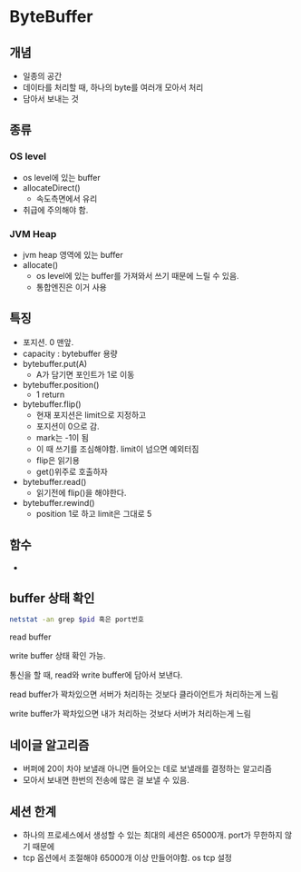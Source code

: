 # ByteBuffer
## 개념
- 일종의 공간
- 데이타를 처리할 때, 하나의 byte를 여러개 모아서 처리
- 담아서 보내는 것
  
## 종류
### OS level
- os level에 있는 buffer
- allocateDirect()
  - 속도측면에서 유리
- 취급에 주의해야 함.
### JVM Heap
- jvm heap 영역에 있는 buffer
- allocate()
  - os level에 있는 buffer를 가져와서 쓰기 때문에 느릴 수 있음.
  - 통합엔진은 이거 사용

## 특징
- 포지션. 0 맨앞.
- capacity : bytebuffer 용량
- bytebuffer.put(A) 
  - A가 담기면 포인트가 1로 이동
- bytebuffer.position()
  - 1 return
- bytebuffer.flip()
  - 현재 포지션은 limit으로 지정하고
  - 포지션이 0으로 감.
  - mark는 -1이 됨
  - 이 때 쓰기를 조심해야함. limit이 넘으면 예외터짐
  - flip은 읽기용
  - get()위주로 호출하자
- bytebuffer.read()
  - 읽기전에 flip()을 해야한다.
- bytebuffer.rewind() 
  - position 1로 하고 limit은 그대로 5

## 함수
- 

## buffer 상태 확인

```sh
netstat -an grep $pid 혹은 port번호
```

read buffer

write buffer 상태 확인 가능.

통신을 할 때, read와 write buffer에 담아서 보낸다. 

read buffer가 꽉차있으면 서버가 처리하는 것보다 클라이언트가 처리하는게 느림

write buffer가 꽉차있으면 내가 처리하는 것보다 서버가 처리하는게 느림

## 네이글 알고리즘
- 버퍼에 20이 차야 보낼래 아니면 들어오는 데로 보낼래를 결정하는 알고리즘
- 모아서 보내면 한번의 전송에 많은 걸 보낼 수 있음.

## 세션 한계
- 하나의 프로세스에서 생성할 수 있는 최대의 세션은 65000개. port가 무한하지 않기 때문에
- tcp 옵션에서 조절해야 65000개 이상 만들어야함. os tcp 설정



